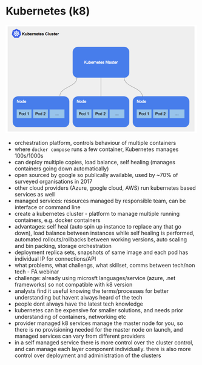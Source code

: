 # Kubernetes (k8)
![k8_cluster](k8_cluster.png)
- orchestration platform, controls behaviour of multiple containers
- where `docker compose` runs a few container, Kubernetes manages 100s/1000s
- can deploy multiple copies, load balance, self healing (manages containers going down automatically) 
- open sourced by google so publically available, used by ~70% of surveyed organisations in 2017
- other cloud providers (Azure, google cloud, AWS) run kubernetes based services as well
- managed services: resources managed by responsible team, can be interface or command line
- create a kubernetes cluster - platform to manage multiple running containers, e.g. docker containers
- advantages: self heal (auto spin up instance to replace any that go down), load balance between instances while self healing is performed, automated rollouts/rollbacks between working versions, auto scaling and bin packing, storage orchestration
- deployment replica sets, snapshots of same image and each pod has individual IP for connections/API
- what problems, what challengs, what skillset, comms between tech/non tech - FA webinar
- challenge: already using microsft languages/service (azure, .net frameworks) so not compatible with k8 version
- analysts find it useful knowing the terms/processes for better understanding but havent always heard of the tech
- people dont always have the latest tech knowledge
- kubernetes can be expensive for smaller solutions, and needs prior understanding of containers, networking etc
- provider managed k8 services manage the master node for you, so there is no provisioning needed for the master node on launch, and managed services can vary from different providers
- in a self managed service there is more control over the cluster control, and can manage each layer component individually. there is also more control over deployment and administration of the clusters